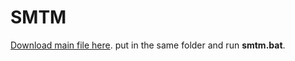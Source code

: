 # SMTM
[Download main file here](https://drive.google.com/file/d/1xUOz_JXijemy7sI4CVhfC9I3jGGxqgo6/view?usp=sharing).
put in the same folder and run **smtm.bat**.
 
